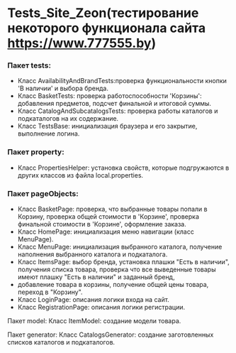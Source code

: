 # Tests_Site_Zeon(тестирование некоторого функционала сайта https://www.777555.by)

### Пакет tests:
+ Класс AvailabilityAndBrandTests:проверка функциональности кнопки 'В наличии' и выбора бренда.
+ Класс BasketTests: проверка работоспособности 'Корзины': добавления предметов, подсчет финальной и итоговой суммы.
+ Класс CatalogAndSubcatalogsTests: проверка работы каталогов и подкаталогов на их содержание.
+ Класс TestsBase: инициализация браузера и его закрытие, выполнение логина.

### Пакет property:
+ Класс PropertiesHelper: установка свойств, которые подгружаются в других классов из файла local.properties.

### Пакет pageObjects:
+ Класс BasketPage: проверка, что выбранные товары попали в Корзину, проверка общей стоимости в 'Корзине', проверка финальной стоимости в 'Корзине', оформление заказа.
+ Класс HomePage: инициализация меню навигации (класс MenuPage).
+ Класс MenuPage: инициализация выбранного каталога, получение наполнения выбранного каталога и подкаталога.
+ Класс ItemsPage: выбор бренда, установка плашки "Есть в наличии", получения списка товара, проверка что все выведенные товары имеют плашку "Есть в наличии" и заданный бренд,
+ добавление товара в корзины, получение общей цены товара, переход в "Корзину".
+ Класс LoginPage: описания логики входа на сайт.
+ Класс RegistrationPage: описания логики регистрации.

Пакет model: 
Класс ItemModel: создание модели товара.

Пакет generator:
Класс CatalogsGenerator: создание заготовленных списков каталогов и подкаталогов. 
